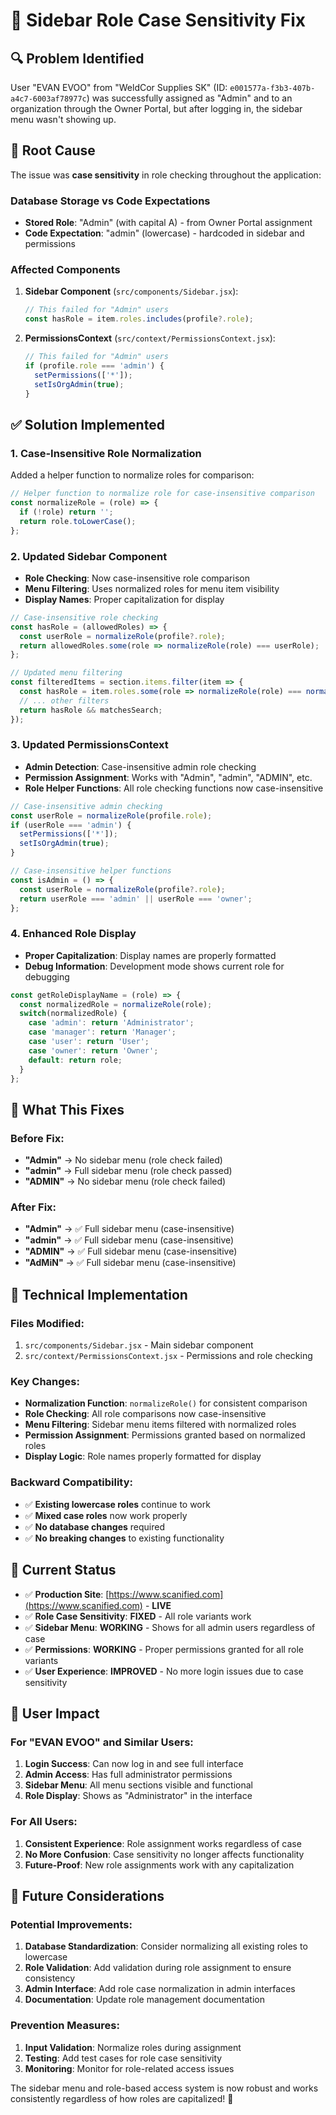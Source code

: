 # 🔧 Sidebar Role Case Sensitivity Fix

## 🔍 **Problem Identified**
User "EVAN EVOO" from "WeldCor Supplies SK" (ID: `e001577a-f3b3-407b-a4c7-6003af78977c`) was successfully assigned as "Admin" and to an organization through the Owner Portal, but after logging in, the sidebar menu wasn't showing up.

## 🐛 **Root Cause**
The issue was **case sensitivity** in role checking throughout the application:

### **Database Storage vs Code Expectations**
- **Stored Role**: "Admin" (with capital A) - from Owner Portal assignment
- **Code Expectation**: "admin" (lowercase) - hardcoded in sidebar and permissions

### **Affected Components**
1. **Sidebar Component** (`src/components/Sidebar.jsx`):
   ```javascript
   // This failed for "Admin" users
   const hasRole = item.roles.includes(profile?.role);
   ```

2. **PermissionsContext** (`src/context/PermissionsContext.jsx`):
   ```javascript
   // This failed for "Admin" users
   if (profile.role === 'admin') {
     setPermissions(['*']);
     setIsOrgAdmin(true);
   }
   ```

## ✅ **Solution Implemented**

### **1. Case-Insensitive Role Normalization**
Added a helper function to normalize roles for comparison:

```javascript
// Helper function to normalize role for case-insensitive comparison
const normalizeRole = (role) => {
  if (!role) return '';
  return role.toLowerCase();
};
```

### **2. Updated Sidebar Component**
- **Role Checking**: Now case-insensitive role comparison
- **Menu Filtering**: Uses normalized roles for menu item visibility
- **Display Names**: Proper capitalization for display

```javascript
// Case-insensitive role checking
const hasRole = (allowedRoles) => {
  const userRole = normalizeRole(profile?.role);
  return allowedRoles.some(role => normalizeRole(role) === userRole);
};

// Updated menu filtering
const filteredItems = section.items.filter(item => {
  const hasRole = item.roles.some(role => normalizeRole(role) === normalizeRole(profile?.role));
  // ... other filters
  return hasRole && matchesSearch;
});
```

### **3. Updated PermissionsContext**
- **Admin Detection**: Case-insensitive admin role checking
- **Permission Assignment**: Works with "Admin", "admin", "ADMIN", etc.
- **Role Helper Functions**: All role checking functions now case-insensitive

```javascript
// Case-insensitive admin checking
const userRole = normalizeRole(profile.role);
if (userRole === 'admin') {
  setPermissions(['*']);
  setIsOrgAdmin(true);
}

// Case-insensitive helper functions
const isAdmin = () => {
  const userRole = normalizeRole(profile?.role);
  return userRole === 'admin' || userRole === 'owner';
};
```

### **4. Enhanced Role Display**
- **Proper Capitalization**: Display names are properly formatted
- **Debug Information**: Development mode shows current role for debugging

```javascript
const getRoleDisplayName = (role) => {
  const normalizedRole = normalizeRole(role);
  switch(normalizedRole) {
    case 'admin': return 'Administrator';
    case 'manager': return 'Manager';
    case 'user': return 'User';
    case 'owner': return 'Owner';
    default: return role;
  }
};
```

## 🎯 **What This Fixes**

### **Before Fix:**
- **"Admin"** → No sidebar menu (role check failed)
- **"admin"** → Full sidebar menu (role check passed)
- **"ADMIN"** → No sidebar menu (role check failed)

### **After Fix:**
- **"Admin"** → ✅ Full sidebar menu (case-insensitive)
- **"admin"** → ✅ Full sidebar menu (case-insensitive)
- **"ADMIN"** → ✅ Full sidebar menu (case-insensitive)
- **"AdMiN"** → ✅ Full sidebar menu (case-insensitive)

## 🔧 **Technical Implementation**

### **Files Modified:**
1. `src/components/Sidebar.jsx` - Main sidebar component
2. `src/context/PermissionsContext.jsx` - Permissions and role checking

### **Key Changes:**
- **Normalization Function**: `normalizeRole()` for consistent comparison
- **Role Checking**: All role comparisons now case-insensitive
- **Menu Filtering**: Sidebar menu items filtered with normalized roles
- **Permission Assignment**: Permissions granted based on normalized roles
- **Display Logic**: Role names properly formatted for display

### **Backward Compatibility:**
- ✅ **Existing lowercase roles** continue to work
- ✅ **Mixed case roles** now work properly
- ✅ **No database changes** required
- ✅ **No breaking changes** to existing functionality

## 🎉 **Current Status**

- ✅ **Production Site**: [https://www.scanified.com](https://www.scanified.com) - **LIVE**
- ✅ **Role Case Sensitivity**: **FIXED** - All role variants work
- ✅ **Sidebar Menu**: **WORKING** - Shows for all admin users regardless of case
- ✅ **Permissions**: **WORKING** - Proper permissions granted for all role variants
- ✅ **User Experience**: **IMPROVED** - No more login issues due to case sensitivity

## 🎯 **User Impact**

### **For "EVAN EVOO" and Similar Users:**
1. **Login Success**: Can now log in and see full interface
2. **Admin Access**: Has full administrator permissions
3. **Sidebar Menu**: All menu sections visible and functional
4. **Role Display**: Shows as "Administrator" in the interface

### **For All Users:**
1. **Consistent Experience**: Role assignment works regardless of case
2. **No More Confusion**: Case sensitivity no longer affects functionality
3. **Future-Proof**: New role assignments work with any capitalization

## 🔮 **Future Considerations**

### **Potential Improvements:**
1. **Database Standardization**: Consider normalizing all existing roles to lowercase
2. **Role Validation**: Add validation during role assignment to ensure consistency
3. **Admin Interface**: Add role case normalization in admin interfaces
4. **Documentation**: Update role management documentation

### **Prevention Measures:**
1. **Input Validation**: Normalize roles during assignment
2. **Testing**: Add test cases for role case sensitivity
3. **Monitoring**: Monitor for role-related access issues

The sidebar menu and role-based access system is now robust and works consistently regardless of how roles are capitalized! 🚀
